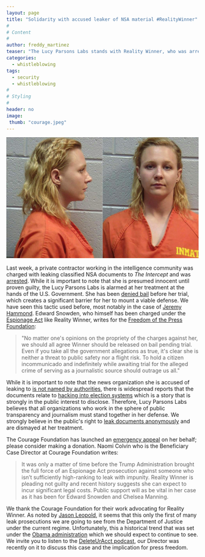 ```yaml
---
layout: page
title: "Solidarity with accused leaker of NSA material #RealityWinner"
#
# Content
#
author: freddy_martinez
teaser: "The Lucy Parsons Labs stands with Reality Winner, who was arrested last week and accused of leaking material to The Intercept. We applaud Courage Foundation for launching a campaign to support her and call on our supporters to stand with her."
categories:
  - whistleblowing
tags:
  - security
  - whistleblowing
#
# Styling
#
header: no
image:
 thumb: "courage.jpeg"
---
```


![RealityWinner](/images/blogimages/reality-winner.jpg)

Last week, a private contractor working in the intelligence community was charged with leaking classified NSA documents to *The Intercept* and was [arrested](https://www.nytimes.com/2017/06/06/business/media/intercept-reality-winner-russia-trump-leak.html). While it is important to note that she is presumed innocent until proven guilty, the Lucy Parsons Labs is alarmed at her treatment at the hands of the U.S. Government. She has been [denied bail](http://www.npr.org/sections/thetwo-way/2017/06/08/532063648/federal-grand-jury-indicts-accused-nsa-leaker-reality-winner) before her trial, which creates a significant barrier for her to mount a viable defense. We have seen this tactic used before, most notably in the case of [Jeremy Hammond](https://en.wikipedia.org/wiki/Jeremy_Hammond). Edward Snowden, who himself has been charged under the [Espionage Act](https://en.wikipedia.org/wiki/Espionage_Act_of_1917) like Reality Winner, writes for the [Freedom of the Press Foundation](https://freedom.press/news/edward-snowden-trump-administrations-recent-arrest-alleged-journalistic-source/): 

<blockquote>
"No matter one's opinions on the propriety of the charges against her, we should all agree Winner should be released on bail pending trial. Even if you take all the government allegations as true, it's clear she is neither a threat to public safety nor a flight risk. To hold a citizen incommunicado and indefinitely while awaiting trial for the alleged crime of serving as a journalistic source should outrage us all." 
</blockquote>

While it is important to note that the news organization she is accused of leaking to [is not named by authorities](https://www.documentcloud.org/documents/3848398-Reality-Winner-Affidavit-for-Application-of.html#document/p13/a356449), there is widespread reports that the documents relate to [hacking into election systems](https://theintercept.com/2017/06/05/top-secret-nsa-report-details-russian-hacking-effort-days-before-2016-election/) which is a story that is strongly in the public interest to disclose. Therefore, Lucy Parsons Labs believes that all organizations who work in the sphere of public transparency and journalism must stand together in her defense. We strongly believe in the public's right to [leak documents anonymously](https://lucyparsonslabs.com/securedrop/) and are dismayed at her treatment. 

The Courage Foundation has launched an [emergency appeal](https://www.couragefound.org/2017/06/courage-launches-emergency-appeal-for-reality-winner/) on her behalf; please consider making a donation. Naomi Colvin who is the Beneficiary Case Director at Courage Foundation writes:

<blockquote>
It was only a matter of time before the Trump Administration brought the full force of an Espionage Act prosecution against someone who isn’t sufficiently high-ranking to leak with impunity. Reality Winner is pleading not guilty and recent history suggests she can expect to incur significant legal costs. Public support will as be vital in her case as it has been for Edward Snowden and Chelsea Manning.
</blockquote>

We thank the Courage Foundation for their work advocating for Reality Winner. As noted by [Jason Leopold](https://twitter.com/JasonLeopold/status/868282679900258304), it seems that this only the first of many leak prosecutions we are going to see from the Department of Justice under the current regime. Unfortunately, this a historical trend that was set under the [Obama administration](https://twitter.com/FreedomofPress/status/864903262549311488) which we should expect to continue to see. We invite you to listen to the [DeleteUrAcct podcast](http://deleteyouraccount.libsyn.com/help-from-our-friends), our Director was recently on it to discuss this case and the implication for press freedom. 
